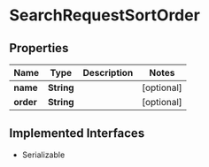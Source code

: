 

# SearchRequestSortOrder

## Properties

Name | Type | Description | Notes
------------ | ------------- | ------------- | -------------
**name** | **String** |  |  [optional]
**order** | **String** |  |  [optional]


## Implemented Interfaces

* Serializable


